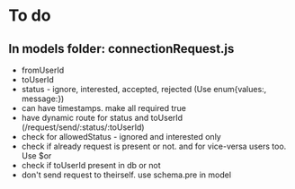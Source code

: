 # To do

## In models folder: connectionRequest.js

- fromUserId
- toUserId
- status - ignore, interested, accepted, rejected (Use enum{values:, message:})
- can have timestamps. make all required true
- have dynamic route for status and toUserId (/request/send/:status/:toUserId)
- check for allowedStatus - ignored and interested only
- check if already request is present or not. and for vice-versa users too. Use $or
- check if toUserId present in db or not
- don't send request to theirself. use schema.pre in model
